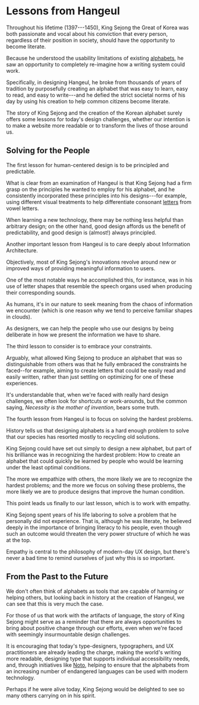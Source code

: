 # Lessons from Hangeul

Throughout his lifetime (1397---1450), King Sejong the Great of Korea was both passionate and vocal about his conviction that every person, regardless of their position in society, should have the opportunity to become literate.

Because he understood the usability limitations of existing [alphabets](../1_introduction_to_hangeul.md#a-note-about-terminology), he saw an opportunity to completely re-imagine how a writing system could work.

Specifically, in designing Hangeul, he broke from thousands of years of tradition by purposefully creating an alphabet that was easy to learn, easy to read, and easy to write---and he defied the strict societal norms of his day by using his creation to help common citizens become literate.

The story of King Sejong and the creation of the Korean alphabet surely offers some lessons for today's design challenges, whether our intention is to make a website more readable or to transform the lives of those around us.

## Solving for the People

The first lesson for human-centered design is to be principled and predictable.

What is clear from an examination of Hangeul is that King Sejong had a firm grasp on the principles he wanted to employ for his alphabet, and he consistently incorporated these principles into his designs---for example, using different visual treatments to help differentiate consonant [letters](../1_introduction_to_hangeul.md#a-note-about-terminology) from vowel letters.

When learning a new technology, there may be nothing less helpful than arbitrary design; on the other hand, good design affords us the benefit of predictability, and good design is (almost!) always principled.

Another important lesson from Hangeul is to care deeply about Information Architecture.

Objectively, most of King Sejong's innovations revolve around new or improved ways of providing meaningful information to users.

One of the most notable ways he accomplished this, for instance, was in his use of letter shapes that resemble the speech organs used when producing their corresponding sounds.

As humans, it's in our nature to seek meaning from the chaos of information we encounter (which is one reason why we tend to perceive familiar shapes in clouds).

As designers, we can help the people who use our designs by being deliberate in how we present the information we have to share.

The third lesson to consider is to embrace your constraints.

Arguably, what allowed King Sejong to produce an alphabet that was so distinguishable from others was that he fully embraced the constraints he faced--for example, aiming to create letters that could be easily read and easily written, rather than just settling on optimizing for one of these experiences.

It's understandable that, when we're faced with really hard design challenges, we often look for shortcuts or work-arounds, but the common saying, *Necessity is the mother of invention*, bears some truth.

The fourth lesson from Hangeul is to focus on solving the hardest problems.

History tells us that designing alphabets is a hard enough problem to solve that our species has resorted mostly to recycling old solutions.

King Sejong could have set out simply to design a new alphabet, but part of his brilliance was in recognizing the hardest problem: How to create an alphabet that could quickly be learned by people who would be learning under the least optimal conditions.

The more we empathize with others, the more likely we are to recognize the hardest problems; and the more we focus on solving these problems, the more likely we are to produce designs that improve the human condition.

This point leads us finally to our last lesson, which is to work with empathy.

King Sejong spent years of his life laboring to solve a problem that he personally did not experience. That is, although he was literate, he believed deeply in the importance of bringing literacy to his people, even though such an outcome would threaten the very power structure of which he was at the top.

Empathy is central to the philosophy of modern-day UX design, but there's never a bad time to remind ourselves of just why this is so important.

## From the Past to the Future

We don't often think of alphabets as tools that are capable of harming or helping others, but looking back in history at the creation of Hangeul, we can see that this is very much the case.

For those of us that work with the artifacts of language, the story of King Sejong might serve as a reminder that there are always opportunities to bring about positive change through our efforts, even when we're faced with seemingly insurmountable design challenges.

It is encouraging that today's type-designers, typographers, and UX practitioners are already leading the charge, making the world's writing more readable, designing type that supports individual accessibility needs, and, through initiatives like [Noto](https://fonts.google.com/noto?query=open), helping to ensure that the alphabets from an increasing number of endangered languages can be used with modern technology.

Perhaps if he were alive today, King Sejong would be delighted to see so many others carrying on in his spirit.
